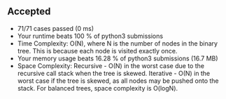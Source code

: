 Accepted
--------

-   71/71 cases passed (0 ms)
-   Your runtime beats 100 % of python3 submissions
-   Time Complexity: O(N), where N is the number of nodes in the binary tree. This is because each node is visited exactly once.
-   Your memory usage beats 16.28 % of python3 submissions (16.7 MB)
-   Space Complexity: Recursive - O(N) in the worst case due to the recursive call stack when the tree is skewed. Iterative - O(N) in the worst case if the tree is skewed, as all nodes may be pushed onto the stack. For balanced trees, space complexity is O(logN).